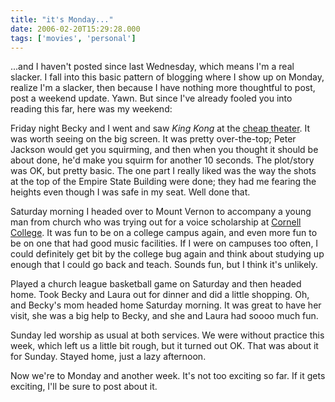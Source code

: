 ```yaml
---
title: "it's Monday..."
date: 2006-02-20T15:29:28.000
tags: ['movies', 'personal']
---
```


...and I haven't posted since last Wednesday, which means I'm a real slacker. I fall into this basic pattern of blogging where I show up on Monday, realize I'm a slacker, then because I have nothing more thoughtful to post, post a weekend update. Yawn. But since I've already fooled you into reading this far, here was my weekend:

Friday night Becky and I went and saw _King Kong_ at the [cheap theater](http://www.collinsroadtheatres.com). It was worth seeing on the big screen. It was pretty over-the-top; Peter Jackson would get you squirming, and then when you thought it should be about done, he'd make you squirm for another 10 seconds. The plot/story was OK, but pretty basic. The one part I really liked was the way the shots at the top of the Empire State Building were done; they had me fearing the heights even though I was safe in my seat. Well done that.

Saturday morning I headed over to Mount Vernon to accompany a young man from church who was trying out for a voice scholarship at [Cornell College](http://www.cornellcollege.edu). It was fun to be on a college campus again, and even more fun to be on one that had good music facilities. If I were on campuses too often, I could definitely get bit by the college bug again and think about studying up enough that I could go back and teach. Sounds fun, but I think it's unlikely.

Played a church league basketball game on Saturday and then headed home. Took Becky and Laura out for dinner and did a little shopping. Oh, and Becky's mom headed home Saturday morning. It was great to have her visit, she was a big help to Becky, and she and Laura had soooo much fun.

Sunday led worship as usual at both services. We were without practice this week, which left us a little bit rough, but it turned out OK. That was about it for Sunday. Stayed home, just a lazy afternoon.

Now we're to Monday and another week. It's not too exciting so far. If it gets exciting, I'll be sure to post about it.
